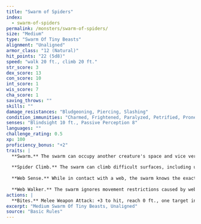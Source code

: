 ```yaml
---
title: "Swarm of Spiders"
index:
  - swarm-of-spiders
permalink: /monsters/swarm-of-spiders/
size: "Medium"
type: "Swarm Of Tiny Beasts"
alignment: "Unaligned"
armor_class: "12 (Natural)"
hit_points: "22 (5d8)"
speed: "walk 20 ft., climb 20 ft."
str_score: 3
dex_score: 13
con_score: 10
int_score: 1
wis_score: 7
cha_score: 1
saving_throws: ""
skills: ""
damage_resistances: "Bludgeoning, Piercing, Slashing"
condition_immunities: "Charmed, Frightened, Paralyzed, Petrified, Prone, Restrained, Stunned"
senses: "Blindsight 10 ft., Passive Perception 8"
languages: ""
challenge_rating: 0.5
xp: 100
proficiency_bonus: "+2"
traits: |
  **Swarm.** The swarm can occupy another creature's space and vice versa, and the swarm can move through any opening large enough for a Tiny insect. The swarm can't regain hit points or gain temporary hit points.
  
  **Spider Climb.** The swarm can climb difficult surfaces, including upside down on ceilings, without needing to make an ability check.
  
  **Web Sense.** While in contact with a web, the swarm knows the exact location of any other creature in contact with the same web.
  
  **Web Walker.** The swarm ignores movement restrictions caused by webbing.
actions: |
  **Bites.** Melee Weapon Attack: +3 to hit, reach 0 ft., one target in the swarm's space. Hit: 10 (4d4) piercing damage, or 5 (2d4) piercing damage if the swarm has half of its hit points or fewer.
excerpt: "Medium Swarm Of Tiny Beasts, Unaligned"
source: "Basic Rules"
---
```

